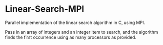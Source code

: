 # Linear-Search-MPI
Parallel implementation of the linear search algorithm in C, using MPI.

Pass in an array of integers and an integer item to search, and the algorithm finds the first occurrence using as many processors as provided.
